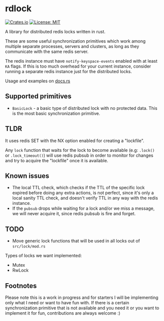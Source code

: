 # rdlock

[![Crates.io](https://img.shields.io/crates/v/rdlock.svg)](https://crates.io/crates/rdlock)
[![License: MIT](https://img.shields.io/badge/License-MIT-blue.svg)](./LICENSE)

A library for distributed redis locks written in rust.

These are some useful synchronization primitives which work among multiple separate processes, servers and clusters, as long as they communicate with the same redis server.

The redis instance must have `notify-keyspace-events` enabled with at least `KA` flags.
If this is too much overhead for your current instance, consider running a separate redis instance just for the distributed locks.

Usage and examples on [docs.rs](https://docs.rs/rdlock/latest/rdlock/)

## Supported primitives
* `BasicLock` - a basic type of distributed lock with no protected data. This is the most basic synchronization primitive.

## TLDR
It uses redis SET with the NX option enabled for creating a "lockfile".

Any `lock` function that waits for the lock to become available (e.g: `.lock()` or `.lock_timeout()`) will use redis pubsub in order to monitor for changes and try to acquire the "lockfile" once it is available.

## Known issues
* The local TTL check, which checks if the TTL of the specific lock expired before doing any extra actions, is not perfect, since it's only a local sanity TTL check, and doesn't verify TTL in any way with the redis instance.
* If the `pubsub` drops while waiting for a lock and/or we miss a message, we will never acquire it, since redis pubsub is fire and forget.

## TODO
* Move generic lock functions that will be used in all locks out of `src/lock/mod.rs`

Types of locks we want implemented:
* Mutex
* RwLock

## Footnotes
Please note this is a work in progress and for starters I will be implementing only what I need or want to have fun with. If there is a certain synchronization primitive that is not available and you need it or you want to implement it for fun, contributions are always welcome :)
